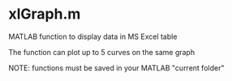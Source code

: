 # xlGraph.m
MATLAB function to display data in MS Excel table

The function can plot up to 5 curves on the same graph 

NOTE: functions must be saved in your MATLAB "current folder"

